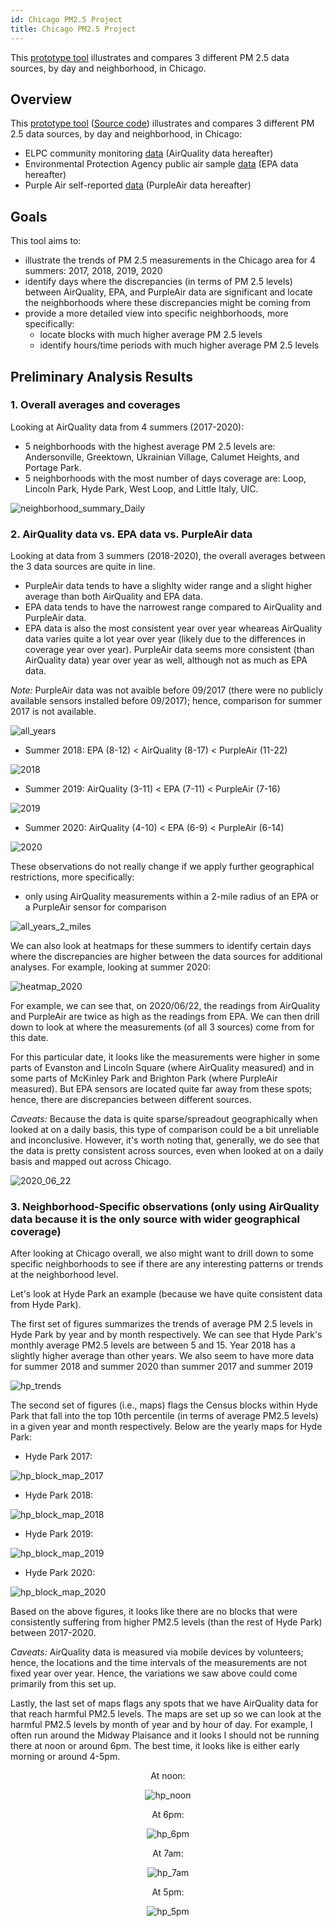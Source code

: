 ```yaml
---
id: Chicago PM2.5 Project
title: Chicago PM2.5 Project
---
```


This [prototype tool](https://chicago-air-quality.herokuapp.com/) illustrates and compares 3 different PM 2.5 data sources, by day and neighborhood, in Chicago.

<!--truncate-->

## Overview
This [prototype tool](https://chicago-air-quality.herokuapp.com/) ([Source code](https://github.com/dtmlinh/Air-Quality-Tool)) illustrates and compares 3 different PM 2.5 data sources, by day and neighborhood, in Chicago:
- ELPC community monitoring [data](https://airqualitychicago.org/) (AirQuality data hereafter)
- Environmental Protection Agency public air sample [data](https://aqs.epa.gov/aqsweb/documents/data_api.html) (EPA data hereafter)
- Purple Air self-reported [data](https://www2.purpleair.com/) (PurpleAir data hereafter)

## Goals
This tool aims to:
- illustrate the trends of PM 2.5 measurements in the Chicago area for 4 summers: 2017, 2018, 2019, 2020
- identify days where the discrepancies (in terms of PM 2.5 levels) between AirQuality, EPA, and PurpleAir data are significant and locate the neighborhoods where these discrepancies might be coming from
- provide a more detailed view into specific neighborhoods, more specifically:
  + locate blocks with much higher average PM 2.5 levels
  + identify hours/time periods with much higher average PM 2.5 levels

## Preliminary Analysis Results

### 1. Overall averages and coverages
Looking at AirQuality data from 4 summers (2017-2020):
- 5 neighborhoods with the highest average PM 2.5 levels are: Andersonville, Greektown, Ukrainian Village, Calumet Heights, and Portage Park.
- 5 neighborhoods with the most number of days coverage are: Loop, Lincoln Park, Hyde Park, West Loop, and Little Italy, UIC. 

![neighborhood_summary_Daily](assets/neighborhood_summary_Daily.png)

### 2. AirQuality data vs. EPA data vs. PurpleAir data

Looking at data from 3 summers (2018-2020), the overall averages between the 3 data sources are quite in line. 
- PurpleAir data tends to have a slighlty wider range and a slight higher average than both AirQuality and EPA data.
- EPA data tends to have the narrowest range compared to AirQuality and PurpleAir data. 
- EPA data is also the most consistent year over year wheareas AirQuality data varies quite a lot year over year (likely due to the differences in coverage year over year). PurpleAir data seems more consistent (than AirQuality data) year over year as well, although not as much as EPA data. 

*Note:* PurpleAir data was not avaible before 09/2017 (there were no publicly available sensors installed before 09/2017); hence, comparison for summer 2017 is not available.

![all_years](assets/comparison_3_sources_all_years.png)

- Summer 2018: EPA (8-12) < AirQuality (8-17) < PurpleAir (11-22)

![2018](assets/comparison_3_sources_2018.png)

- Summer 2019: AirQuality (3-11) < EPA (7-11) < PurpleAir (7-16)

![2019](assets/comparison_3_sources_2019.png)

- Summer 2020: AirQuality (4-10) < EPA (6-9) < PurpleAir (6-14)

![2020](assets/comparison_3_sources_2020.png)

These observations do not really change if we apply further geographical restrictions, more specifically:
- only using AirQuality measurements within a 2-mile radius of an EPA or a PurpleAir sensor for comparison

![all_years_2_miles](assets/comparison_3_sources_all_years_2_miles.png)

We can also look at heatmaps for these summers to identify certain days where the discrepancies are higher between the data sources for additional analyses. For example, looking at summer 2020:

![heatmap_2020](assets/Heatmap_Daily_Avg_PM25_Summer_2020.png)

For example, we can see that, on 2020/06/22, the readings from AirQuality and PurpleAir are twice as high as the readings from EPA. We can then drill down to look at where the measurements (of all 3 sources) come from for this date.

For this particular date, it looks like the measurements were higher in some parts of Evanston and Lincoln Square (where AirQuality measured) and in some parts of McKinley Park and Brighton Park (where PurpleAir measured). But EPA sensors are located quite far away from these spots; hence, there are discrepancies between different sources.

*Caveats:* Because the data is quite sparse/spreadout geographically when looked at on a daily basis, this type of comparison could be a bit unreliable and inconclusive. However, it's worth noting that, generally, we do see that the data is pretty consistent across sources, even when looked at on a daily basis and mapped out across Chicago. 

![2020_06_22](assets/2020_06_22_example.png)

### 3. Neighborhood-Specific observations (only using AirQuality data because it is the only source with wider geographical coverage)

After looking at Chicago overall, we also might want to drill down to some specific neighborhoods to see if 
there are any interesting patterns or trends at the neighborhood level.

Let's look at Hyde Park an example (because we have quite consistent data from Hyde Park). 

The first set of figures summarizes the trends of average PM 2.5 levels in Hyde Park by year and by month respectively. We can see that Hyde Park's monthly average PM2.5 levels are between 5 and 15. Year 2018 has a slightly higher average than other years. We also seem to have more data for summer 2018 and summer 2020 than summer 2017 and summer 2019

![hp_trends](assets/hp_trends.png) 

The second set of figures (i.e., maps) flags the Census blocks within Hyde Park that fall into the top 10th percentile (in terms of average PM2.5 levels) in a given year and month respectively. Below are the yearly maps for Hyde Park:

- Hyde Park 2017:

![hp_block_map_2017](assets/hp_block_map_2017.png) 

- Hyde Park 2018:

![hp_block_map_2018](assets/hp_block_map_2018.png) 

- Hyde Park 2019:

![hp_block_map_2019](assets/hp_block_map_2019.png) 

- Hyde Park 2020:

![hp_block_map_2020](assets/hp_block_map_2020.png) 

Based on the above figures, it looks like there are no blocks that were consistently suffering from higher PM2.5 levels (than the rest of Hyde Park) between 2017-2020.

*Caveats:* AirQuality data is measured via mobile devices by volunteers; hence, the locations and the time intervals of the measurements are not fixed year over year. Hence, the variations we saw above could come primarily from this set up. 

Lastly, the last set of maps flags any spots that we have AirQuality data for that reach harmful PM2.5 levels. The maps are set up so we can look at the harmful PM2.5 levels by month of year and by hour of day. For example, I often run around the Midway Plaisance and it looks I should not be running there at noon or around 6pm. The best time, it looks like is either early morning or around 4-5pm. 

<div align="center">
At noon:

![hp_noon](assets/hp_noon.png) 

At 6pm:

![hp_6pm](assets/hp_6pm.png)

At 7am:

![hp_7am](assets/hp_7am.png) 

At 5pm:

![hp_5pm](assets/hp_5pm.png)

</div>
